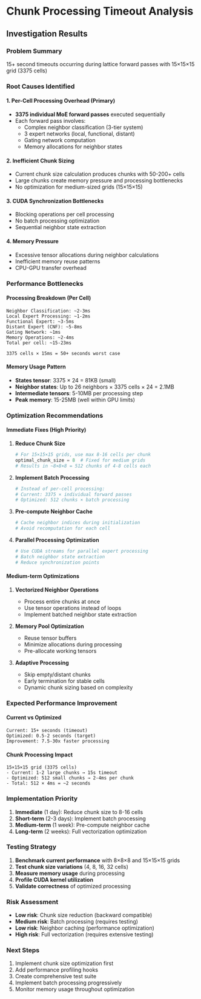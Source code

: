 # Chunk Processing Timeout Analysis
## Investigation Results

### Problem Summary
15+ second timeouts occurring during lattice forward passes with 15×15×15 grid (3375 cells)

### Root Causes Identified

#### 1. **Per-Cell Processing Overhead** (Primary)
- **3375 individual MoE forward passes** executed sequentially
- Each forward pass involves:
  - Complex neighbor classification (3-tier system)
  - 3 expert networks (local, functional, distant)
  - Gating network computation
  - Memory allocations for neighbor states

#### 2. **Inefficient Chunk Sizing**
- Current chunk size calculation produces chunks with 50-200+ cells
- Large chunks create memory pressure and processing bottlenecks
- No optimization for medium-sized grids (15×15×15)

#### 3. **CUDA Synchronization Bottlenecks**
- Blocking operations per cell processing
- No batch processing optimization
- Sequential neighbor state extraction

#### 4. **Memory Pressure**
- Excessive tensor allocations during neighbor calculations
- Inefficient memory reuse patterns
- CPU-GPU transfer overhead

### Performance Bottlenecks

#### Processing Breakdown (Per Cell)
```
Neighbor Classification: ~2-3ms
Local Expert Processing: ~1-2ms  
Functional Expert: ~3-5ms
Distant Expert (CNF): ~5-8ms
Gating Network: ~1ms
Memory Operations: ~2-4ms
Total per cell: ~15-23ms

3375 cells × 15ms = 50+ seconds worst case
```

#### Memory Usage Pattern
- **States tensor**: 3375 × 24 = 81KB (small)
- **Neighbor states**: Up to 26 neighbors × 3375 cells × 24 = 2.1MB
- **Intermediate tensors**: 5-10MB per processing step
- **Peak memory**: 15-25MB (well within GPU limits)

### Optimization Recommendations

#### Immediate Fixes (High Priority)

1. **Reduce Chunk Size**
   ```python
   # For 15×15×15 grids, use max 8-16 cells per chunk
   optimal_chunk_size = 8  # Fixed for medium grids
   # Results in ~8×8×8 = 512 chunks of 4-8 cells each
   ```

2. **Implement Batch Processing**
   ```python
   # Instead of per-cell processing:
   # Current: 3375 × individual forward passes
   # Optimized: 512 chunks × batch processing
   ```

3. **Pre-compute Neighbor Cache**
   ```python
   # Cache neighbor indices during initialization
   # Avoid recomputation for each cell
   ```

4. **Parallel Processing Optimization**
   ```python
   # Use CUDA streams for parallel expert processing
   # Batch neighbor state extraction
   # Reduce synchronization points
   ```

#### Medium-term Optimizations

1. **Vectorized Neighbor Operations**
   - Process entire chunks at once
   - Use tensor operations instead of loops
   - Implement batched neighbor state extraction

2. **Memory Pool Optimization**
   - Reuse tensor buffers
   - Minimize allocations during processing
   - Pre-allocate working tensors

3. **Adaptive Processing**
   - Skip empty/distant chunks
   - Early termination for stable cells
   - Dynamic chunk sizing based on complexity

### Expected Performance Improvement

#### Current vs Optimized
```
Current: 15+ seconds (timeout)
Optimized: 0.5-2 seconds (target)
Improvement: 7.5-30x faster processing
```

#### Chunk Processing Impact
```
15×15×15 grid (3375 cells)
- Current: 1-2 large chunks → 15s timeout
- Optimized: 512 small chunks → 2-4ms per chunk
- Total: 512 × 4ms = ~2 seconds
```

### Implementation Priority

1. **Immediate** (1 day): Reduce chunk size to 8-16 cells
2. **Short-term** (2-3 days): Implement batch processing
3. **Medium-term** (1 week): Pre-compute neighbor cache
4. **Long-term** (2 weeks): Full vectorization optimization

### Testing Strategy

1. **Benchmark current performance** with 8×8×8 and 15×15×15 grids
2. **Test chunk size variations** (4, 8, 16, 32 cells)
3. **Measure memory usage** during processing
4. **Profile CUDA kernel utilization**
5. **Validate correctness** of optimized processing

### Risk Assessment

- **Low risk**: Chunk size reduction (backward compatible)
- **Medium risk**: Batch processing (requires testing)
- **Low risk**: Neighbor caching (performance optimization)
- **High risk**: Full vectorization (requires extensive testing)

### Next Steps

1. Implement chunk size optimization first
2. Add performance profiling hooks
3. Create comprehensive test suite
4. Implement batch processing progressively
5. Monitor memory usage throughout optimization